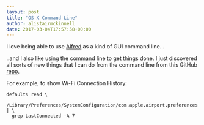 ```yaml
---
layout: post
title: "OS X Command Line"
author: alistairmckinnell
date: 2017-03-04T17:57:58+00:00
---
```


I love being able to use [Alfred](https://www.alfredapp.com/) as a kind of GUI command line...

..and I also like using the command line to get things done. I just discovered all sorts of new things that I can do from the command line from this GitHub [repo](https://github.com/herrbischoff/awesome-osx-command-line).

For example, to show Wi-Fi Connection History:

```
defaults read \
  /Library/Preferences/SystemConfiguration/com.apple.airport.preferences | \
  grep LastConnected -A 7
```
